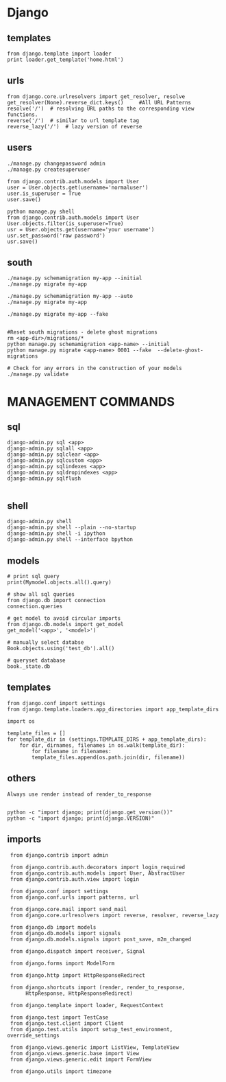 Django
======


templates
---------


    from django.template import loader
	print loader.get_template('home.html')


urls
----

    from django.core.urlresolvers import get_resolver, resolve
    get_resolver(None).reverse_dict.keys()     #All URL Patterns
    resolve('/')  # resolving URL paths to the corresponding view functions.
    reverse('/')  # similar to url template tag
    reverse_lazy('/')  # lazy version of reverse


users
-----

    ./manage.py changepassword admin
    ./manage.py createsuperuser

    from django.contrib.auth.models import User
    user = User.objects.get(username='normaluser')
    user.is_superuser = True
    user.save()

    python manage.py shell
    from django.contrib.auth.models import User
    User.objects.filter(is_superuser=True)
    usr = User.objects.get(username='your username')
    usr.set_password('raw password')
    usr.save()


south
-----

    ./manage.py schemamigration my-app --initial
    ./manage.py migrate my-app

    ./manage.py schemamigration my-app --auto
    ./manage.py migrate my-app

    ./manage.py migrate my-app --fake


    #Reset south migrations - delete ghost migrations
    rm <app-dir>/migrations/*
    python manage.py schemamigration <app-name> --initial
    python manage.py migrate <app-name> 0001 --fake  --delete-ghost-migrations

    # Check for any errors in the construction of your models
    ./manage.py validate


MANAGEMENT COMMANDS
===================

sql
---

```
django-admin.py sql <app>
django-admin.py sqlall <app>
django-admin.py sqlclear <app>
django-admin.py sqlcustom <app>
django-admin.py sqlindexes <app>
django-admin.py sqldropindexes <app>
django-admin.py sqlflush
```

```

```

shell
-----

```
django-admin.py shell
django-admin.py shell --plain --no-startup
django-admin.py shell -i ipython
django-admin.py shell --interface bpython
```


models
------

```
# print sql query
print(Mymodel.objects.all().query)

# show all sql queries
from django.db import connection
connection.queries

# get model to avoid circular imports
from django.db.models import get_model
get_model('<app>', '<model>')

# manually select databse
Book.objects.using('test_db').all()

# queryset database
book._state.db
```


templates
---------

```
from django.conf import settings
from django.template.loaders.app_directories import app_template_dirs

import os

template_files = []
for template_dir in (settings.TEMPLATE_DIRS + app_template_dirs):
    for dir, dirnames, filenames in os.walk(template_dir):
        for filename in filenames:
        template_files.append(os.path.join(dir, filename))
```


others
------

    Always use render instead of render_to_response


    python -c "import django; print(django.get_version())"
    python -c "import django; print(django.VERSION)"




imports
-------

     from django.contrib import admin

     from django.contrib.auth.decorators import login_required
     from django.contrib.auth.models import User, AbstractUser
     from django.contrib.auth.view import login

     from django.conf import settings
     from django.conf.urls import patterns, url

     from django.core.mail import send_mail
     from django.core.urlresolvers import reverse, resolver, reverse_lazy

     from django.db import models
     from django.db.models import signals
     from django.db.models.signals import post_save, m2m_changed

     from django.dispatch import receiver, Signal

     from django.forms import ModelForm

     from django.http import HttpResponseRedirect

     from django.shortcuts import (render, render_to_response,
          HttpResponse, HttpResponseRedirect)

     from django.template import loader, RequestContext

     from django.test import TestCase
     from django.test.client import Client
     from django.test.utils import setup_test_environment, override_settings

     from django.views.generic import ListView, TemplateView
     from django.views.generic.base import View
     from django.views.generic.edit import FormView

     from django.utils import timezone
